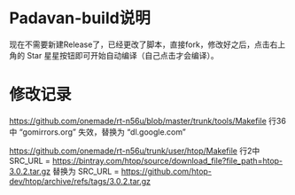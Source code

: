 # Padavan-build说明
现在不需要新建Release了，已经更改了脚本，直接fork，修改好之后，点击右上角的 Star 星星按钮即可开始自动编译（自己点击才会编译）。

# 修改记录

https://github.com/onemade/rt-n56u/blob/master/trunk/tools/Makefile
行36中 “gomirrors.org” 失效，替换为 “dl.google.com”

https://github.com/onemade/rt-n56u/trunk/user/htop/Makefile
行2中 SRC_URL = https://bintray.com/htop/source/download_file?file_path=htop-3.0.2.tar.gz
替换为 SRC_URL = https://github.com/htop-dev/htop/archive/refs/tags/3.0.2.tar.gz
